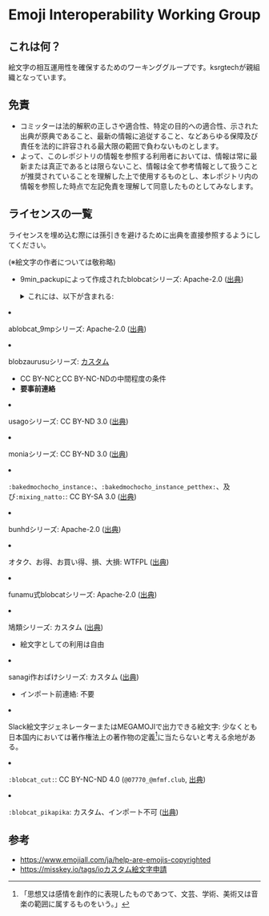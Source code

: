 # Emoji Interoperability Working Group

## これは何？
絵文字の相互運用性を確保するためのワーキンググループです。ksrgtechが親組織となっています。

## 免責
* コミッターは法的解釈の正しさや適合性、特定の目的への適合性、示された出典が原典であること、最新の情報に追従すること、などあらゆる保障及び責任を法的に許容される最大限の範囲で負わないものとします。
* よって、このレポジトリの情報を参照する利用者においては、情報は常に最新または真正であるとは限らないこと、情報は全て参考情報として扱うことが推奨されていることを理解した上で使用するものとし、本レポジトリ内の情報を参照した時点で左記免責を理解して同意したものとしてみなします。

## ライセンスの一覧
ライセンスを埋め込む際には孫引きを避けるために出典を直接参照するようにしてください。

(※絵文字の作者については敬称略)

* 9min_packupによって作成されたblobcatシリーズ: Apache-2.0 ([出典][license-9min])
  <details>
    <summary>これには、以下が含まれる:</summary>
    
    * `:ablobcatcomfy_spin:`
    * `:ablobcatcomfy_spin_fast:`
    * `:blobcatcomfy_pirate:`
    * `:blobcatcomfy_spacepirate:`
    * `:blobcatcomfy_bakedmochocho:`
    * `:blobcatcomfy_ehoumaki:`
    * `:blobcatcomfy_ehoumaki_mid:`
    * `:blobcatcomfy_ehoumaki_head:`
    * `:blobcatcomfy_ehoumaki_corner:`
    * `:blobcatcomfy_ehoumaki_tail:`
    * `:blobcatcomfy_ehoumaki_wagiri:`
    * `:blobcatcomfy_ehoumaki_wagiri_spin:`
    * `:blobcatcomfy_ehoumaki_wagiri_spin_fast:`
    * `:blobcatcomfy_roundball:`
    * `:blobcatcomfy_rabbit_dance:`
    * `:blobcatcomfy_rabbit_dance_red:`
    * `:blobcatcomfy_rabbit_dance_orange:`
    * `:blobcatcomfy_rabbit_dance_mint:`
    * `:blobcatcomfy_rabbit_dance_cyan:`
    * `:blobcatcomfy_rabbit_dance_blue:`
    * `:blobcatcomfy_rabbit_dance_purple:`
    * `:blobcatcomfy_bakedcomfy_azuki:`
    * `:blobcatcomfy_bakedcomfy_chocolate:`
    * `:blobcatcomfy_bakedcomfy_matcha:`
    * `:blobcatcomfy_bakedcomfy_sakura:`
    * `:ablobcatcomfynod:`
    * `:ablobcatcomfynodfast:`
    * `:ablobcatcomfyheadbangfastultra:`
    * `:blobcatcomfy_block:`</details> 
* ablobcat_9mpシリーズ: Apache-2.0 ([出典][license-9min])
* blobzaurusuシリーズ: [カスタム][license-blobzaurusu]
  * CC BY-NCとCC BY-NC-NDの中間程度の条件
  * **要事前連絡**
* usagoシリーズ: CC BY-ND 3.0 ([出典][license-9min])
* moniaシリーズ: CC BY-ND 3.0 ([出典][license-9min])
* `:bakedmochocho_instance:`、`:bakedmochocho_instance_petthex:`、及び`:mixing_natto:`: CC BY-SA 3.0 ([出典][license-9min])
* bunhdシリーズ: Apache-2.0 ([出典][license-volpeon])
* オタク、お得、お買い得、損、大損: WTFPL ([出典][license-mewl-otaku])
* funamu式blobcatシリーズ: Apache-2.0 ([出典][license-funyapu])
* 鳩類シリーズ: カスタム ([出典][license-hatorui])
  * 絵文字としての利用は自由
* sanagi作おばけシリーズ: カスタム ([出典][license-sanagi-ghost])
  * インポート前連絡: 不要
* Slack絵文字ジェネレーターまたはMEGAMOJIで出力できる絵文字: 少なくとも日本国内においては著作権法上の著作物の定義[^1]に当たらないと考える余地がある。
* `:blobcat_cut:`: CC BY-NC-ND 4.0 (`@07770_@mfmf.club`, [出典][license-07770])
* `:blobcat_pikapika`: カスタム、インポート不可 ([出典][license-midasuma])

## 参考
* https://www.emojiall.com/ja/help-are-emojis-copyrighted
* https://misskey.io/tags/ioカスタム絵文字申請

[^1]: 「思想又は感情を創作的に表現したものであつて、文芸、学術、美術又は音楽の範囲に属するものをいう。」

[license-9min]: https://rustearain.space/@9min_packup/pages/1699656044952
[license-blobzaurusu]: https://rustearain.space/@9min_packup/pages/1692008329294
[license-volpeon]: https://volpeon.ink/emojis/bunhd/
[license-mewl-otaku]: https://mewl.me/notes/818c6815dfc7efabde9b612e
[license-funyapu]: https://misskey.io/@funamusea/pages/blobcat_fu
[license-hatorui]: https://calc.rettuce.page/@rns_8i8/pages/hatorui-emoji
[license-sanagi-ghost]: https://maniakey.homes/@sanagi/pages/1709985753046
[license-midasuma]: https://nijimiss.moe/@midasuma/pages/1712047001830
[license-07770]: https://misskey.backspace.fm/notes/9tcsoxkbkp

